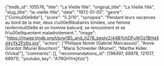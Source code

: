 {"tmdb_id": 105576, "title": "La Vieille fille", "original_title": "La Vieille fille", "slug_title": "la-vieille-fille", "date": "1972-01-05", "genre": ["Com\u00e9die"], "score": "5.3/10", "synopsis": "Pendant leurs vacances au bord de la mer, deux c\u00e9libataires timides, une femme renferm\u00e9e et un homme balourd, se rencontrent et se fr\u00e9quentent maladroitement.", "image": "https://image.tmdb.org/t/p/w185_and_h278_bestv2/44BYchDFuWOz1BHd4d4yYk2Pz6g.jpg", "actors": ["Philippe Noiret (Gabriel Marcassus)", "Annie Girardot (Muriel Bouchon)", "Maria Schneider (Mome)", "Marthe Keller (Vicka)"], "comments": [], "recommandations_id": [198497, 69978, 121017, 68971], "youtube_key": "A7RQHYmjXzo"}